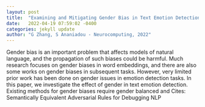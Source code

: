 ```yaml
---
layout: post
title:  "Examining and Mitigating Gender Bias in Text Emotion Detection Task"
date:   2022-04-19 07:59:02 -0400
categories: jekyll update
author: "G Zhang, S Ananiadou - Neurocomputing, 2022"
---
```

Gender bias is an important problem that affects models of natural language, and the propagation of such biases could be harmful. Much research focuses on gender biases in word embeddings, and there are also some works on gender biases in subsequent tasks. However, very limited prior work has been done on gender issues in emotion detection tasks. In this paper, we investigate the effect of gender in text emotion detection. Existing methods for gender biases require gender balanced and Cites: Semantically Equivalent Adversarial Rules for Debugging NLP